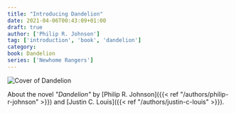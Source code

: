 ```yaml
---
title: "Introducing Dandelion"
date: 2021-04-06T00:43:09+01:00
draft: true
author: ['Philip R. Johnson']
tag: ['introduction', 'book', 'dandelion']
category:
book: Dandelion
series: ['Newhome Rangers']
---
```


![Cover of Dandelion](/img/covers/Dandelion.png)

About the novel *"Dandelion"* by [Philip R. Johnson]({{< ref "/authors/philip-r-johnson" >}}) and [Justin C. Louis]({{< ref "/authors/justin-c-louis" >}}).
